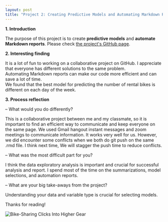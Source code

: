 ```yaml
---
layout: post
title: "Project 2: Creating Predictive Models and Automating Markdown Reports on Bike Sharing Data"
---
```


**1. Introduction**    

The purpose of this project is to create **predictive models** and **automate Markdown reports**. Please check [the project's GitHub page](https://xingli-ma.github.io/ST558_Project2/).

**2. Interesting finding**    

It is a lot of fun to working on a collaborative project on GitHub. I appreciate that everyone has different solutions to the same problem.    
Automating Markdown reports can make our code more efficient and can save a lot of time.    
We found that the best model for predicting the number of rental bikes is different on each day of the week.    

**3. Process reflection**        

– What would you do differently?        

This is a collaborative project between me and my classmate, so it is important to find an efficient way to communicate and keep everyone on the same page. We used Gmail hangout instant messages and zoom meetings to communicate information. It works very well for us. However, we did encounter some conflicts when we both do git push on the same .rmd file. I think next time, We will stagger the push time to reduce conflicts.

– What was the most difficult part for you?    

I think the data exploratory analysis is important and crucial for successful analysis and report. I spend most of the time on the summarizations, model selections, and automation reports.

– What are your big take-aways from the project?  

Understanding your data and variable type is crucial for selecting models. 

Thanks for reading!   


![Bike-Sharing Clicks Into Higher Gear](https://raw.githubusercontent.com/Xingli-Ma/Xingli-Ma.github.io/master/images/bike-sharing.jpeg)

